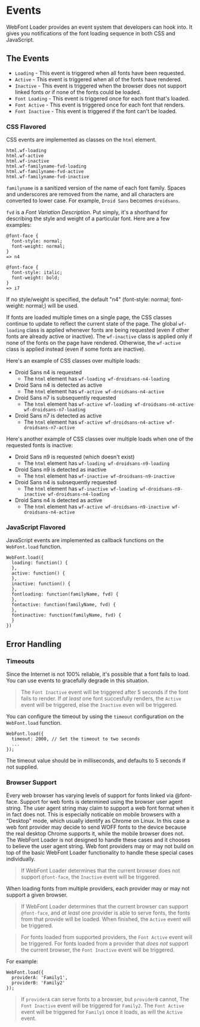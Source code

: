 # Events

WebFont Loader provides an event system that developers can hook into. It
gives you notifications of the font loading sequence in both CSS and
JavaScript.

## The Events

  * `Loading` - This event is triggered when all fonts have been requested.
  * `Active` - This event is triggered when all of the fonts have rendered.
  * `Inactive` - This event is triggered when the browser does not support
      linked fonts *or* if none of the fonts could be loaded.
  * `Font Loading` - This event is triggered once for each font that's loaded.
  * `Font Active` - This event is triggered once for each font that renders.
  * `Font Inactive` - This event is triggered if the font can't be loaded.

### CSS Flavored

CSS events are implemented as classes on the `html` element.

    html.wf-loading
    html.wf-active
    html.wf-inactive
    html.wf-familyname-fvd-loading
    html.wf-familyname-fvd-active
    html.wf-familyname-fvd-inactive

`familyname` is a sanitized version of the name of each font family. Spaces
and underscores are removed from the name, and all characters are converted to
lower case. For example, `Droid Sans` becomes `droidsans`.

`fvd` is a *Font Variation Description*. Put simply, it's a shorthand for
describing the style and weight of a particular font. Here are a few examples:

    @font-face {
      font-style: normal;
      font-weight: normal;
    }
    => n4

    @font-face {
      font-style: italic;
      font-weight: bold;
    }
    => i7

If no style/weight is specified, the default "n4" (font-style: normal;
font-weight: normal;) will be used.

If fonts are loaded multiple times on a single page, the CSS classes continue
to update to reflect the current state of the page. The global `wf-loading`
class is applied whenever fonts are being requested (even if other fonts are
already active or inactive). The `wf-inactive` class is applied only if none of
the fonts on the page have rendered. Otherwise, the `wf-active` class is applied
instead (even if some fonts are inactive).

Here's an example of CSS classes over multiple loads:

  * Droid Sans n4 is requested
    * The `html` element has `wf-loading wf-droidsans-n4-loading`
  * Droid Sans n4 is detected as active
    * The `html` element has `wf-active wf-droidsans-n4-active`
  * Droid Sans n7 is subsequently requested
    * The `html` element has `wf-active wf-loading wf-droidsans-n4-active
        wf-droidsans-n7-loading`
  * Droid Sans n7 is detected as active
    * The `html` element has `wf-active wf-droidsans-n4-active
        wf-droidsans-n7-active`

Here's another example of CSS classes over multiple loads when one of the
requested fonts is inactive:

  * Droid Sans n9 is requested (which doesn't exist)
    * The `html` element has `wf-loading wf-droidsans-n9-loading`
  * Droid Sans n9 is detected as inactive
    * The `html` element has `wf-inactive wf-droidsans-n9-inactive`
  * Droid Sans n4 is subsequently requested
    * The `html` element has `wf-inactive wf-loading wf-droidsans-n9-inactive
        wf-droidsans-n4-loading`
  * Droid Sans n4 is detected as active
    * The `html` element has `wf-active wf-droidsans-n9-inactive
        wf-droidsans-n4-active`


### JavaScript Flavored

JavaScript events are implemented as callback functions on the `WebFont.load`
function.

    WebFont.load({
      loading: function() {
      },
      active: function() {
      },
      inactive: function() {
      },
      fontloading: function(familyName, fvd) {
      },
      fontactive: function(familyName, fvd) {
      },
      fontinactive: function(familyName, fvd) {
      }
    })


## Error Handling

### Timeouts

Since the Internet is not 100% reliable, it's possible that a font fails to
load. You can use events to gracefully degrade in this situation.

> The `Font Inactive` event will be triggered after 5 seconds if the font
fails to render. If *at least* one font succesfully renders, the `Active`
event will be triggered, else the `Inactive` even will be triggered.

You can configure the timeout by using the `timeout` configuration on the
`WebFont.load` function.

    WebFont.load({
      timeout: 2000, // Set the timeout to two seconds
      ...
    });

The timeout value should be in milliseconds, and defaults to 5 seconds if
not supplied.

### Browser Support

Every web browser has varying levels of support for fonts linked via
@font-face. Support for web fonts is determined using the browser user agent
string. The user agent string may claim to support a web font format
when it in fact does not. This is especially noticable on mobile browsers
with a "Desktop" mode, which usually identify as Chrome on Linux.
In this case a web font provider may decide to send WOFF fonts to the
device because the real desktop Chrome supports it, while the mobile
browser does not. The WebFont Loader is not designed to handle these
cases and it chooses to believe the user agent string. Web font providers
may or may not build on top of the basic WebFont Loader functionality
to handle these special cases individually.

> If WebFont Loader determines that the current browser does not support
`@font-face`, the `Inactive` event will be triggered.

When loading fonts from multiple providers, each provider may or may not
support a given browser.

> If WebFont Loader determines that the current browser can support
`@font-face`, and *at least* one provider is able to serve fonts,
the fonts from that provide will be loaded. When finished, the `Active` event
will be triggered.

> For fonts loaded from supported providers, the `Font Active` event will be
triggered. For fonts loaded from a provider that *does not* support the
current browser, the `Font Inactive` event will be triggered.

For example:

    WebFont.load({
      providerA: 'Family1',
      providerB: 'Family2'
    });

> If `providerA` can serve fonts to a browser, but `providerB` cannot, The
`Font Inactive` event will be triggered for `Family2`. The `Font Active`
event will be triggered for `Family1` once it loads, as will the `Active`
event.


